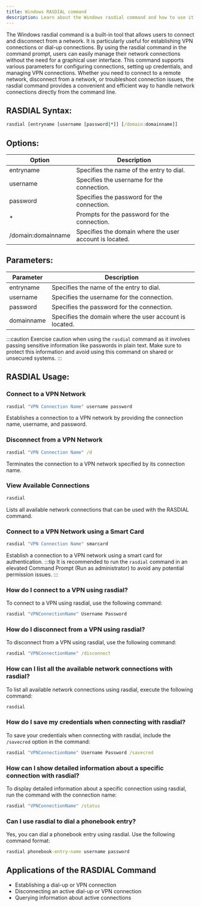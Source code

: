 ```yaml
---
title: Windows RASDIAL command
description: Learn about the Windows rasdial command and how to use it to connect and disconnect from a network. 
---
```


The Windows rasdial command is a built-in tool that allows users to connect and disconnect from a network. It is particularly useful for establishing VPN connections or dial-up connections. By using the rasdial command in the command prompt, users can easily manage their network connections without the need for a graphical user interface. This command supports various parameters for configuring connections, setting up credentials, and managing VPN connections. Whether you need to connect to a remote network, disconnect from a network, or troubleshoot connection issues, the rasdial command provides a convenient and efficient way to handle network connections directly from the command line.
## RASDIAL Syntax:
```cmd
rasdial [entryname [username [password|*]] [/domain:domainname]]
```
## Options:
| Option | Description                  |
|--------|------------------------------|
| entryname | Specifies the name of the entry to dial. |
| username | Specifies the username for the connection. |
| password | Specifies the password for the connection. |
| * | Prompts for the password for the connection. |
| /domain:domainname | Specifies the domain where the user account is located. |

## Parameters:
| Parameter | Description                  |
|-----------|------------------------------|
| entryname | Specifies the name of the entry to dial. |
| username | Specifies the username for the connection. |
| password | Specifies the password for the connection. |
| domainname | Specifies the domain where the user account is located. |

:::caution
Exercise caution when using the `rasdial` command as it involves passing sensitive information like passwords in plain text. Make sure to protect this information and avoid using this command on shared or unsecured systems.
:::
## RASDIAL Usage:
### Connect to a VPN Network
```cmd
rasdial "VPN Connection Name" username password
```
Establishes a connection to a VPN network by providing the connection name, username, and password.

### Disconnect from a VPN Network
```cmd
rasdial "VPN Connection Name" /d
```
Terminates the connection to a VPN network specified by its connection name.

### View Available Connections
```cmd
rasdial
```
Lists all available network connections that can be used with the RASDIAL command.

### Connect to a VPN Network using a Smart Card
```cmd
rasdial "VPN Connection Name" smarcard
```
Establish a connection to a VPN network using a smart card for authentication.
:::tip
It is recommended to run the `rasdial` command in an elevated Command Prompt (Run as administrator) to avoid any potential permission issues.
:::

### How do I connect to a VPN using rasdial?
To connect to a VPN using rasdial, use the following command:
```cmd
rasdial "VPNConnectionName" Username Password
```

### How do I disconnect from a VPN using rasdial?
To disconnect from a VPN using rasdial, use the following command:
```cmd
rasdial "VPNConnectionName" /disconnect
```

### How can I list all the available network connections with rasdial?
To list all available network connections using rasdial, execute the following command:
```cmd
rasdial
```

### How do I save my credentials when connecting with rasdial?
To save your credentials when connecting with rasdial, include the `/savecred` option in the command:
```cmd
rasdial "VPNConnectionName" Username Password /savecred
```

### How can I show detailed information about a specific connection with rasdial?
To display detailed information about a specific connection using rasdial, run the command with the connection name:
```cmd
rasdial "VPNConnectionName" /status
```

### Can I use rasdial to dial a phonebook entry?
Yes, you can dial a phonebook entry using rasdial. Use the following command format:
```cmd
rasdial phonebook-entry-name username password
```

## Applications of the RASDIAL Command

- Establishing a dial-up or VPN connection
- Disconnecting an active dial-up or VPN connection
- Querying information about active connections